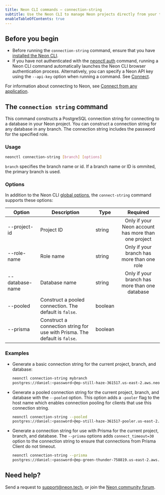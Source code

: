 ```yaml
---
title: Neon CLI commands — connection-string
subtitle: Use the Neon CLI to manage Neon projects directly from your terminal
enableTableOfContents: true
---
```


## Before you begin

- Before running the `connection-string` command, ensure that you have [installed the Neon CLI](/docs/reference/neon-cli#install-the-neon-cli).
- If you have not authenticated with the [neonctl auth](/docs/reference/cli-auth) command, running a Neon CLI command automatically launches the Neon CLI browser authentication process. Alternatively, you can specify a Neon API key using the `--api-key` option when running a command. See [Connect](/docs/reference/neon-cli#connect).

For information about connecting to Neon, see [Connect from any application](/docs/connect/connect-from-any-app).

## The `connection string` command

This command constructs a PostgreSQL connection string for connecting to a database in your Neon project. You can construct a connection string for any database in any branch. The connection string includes the password for the specified role.

### Usage

```bash
neonctl connection-string [branch] [options]
```

`branch` specifies the branch name or id. If a branch name or ID is ommited, the primary branch is used.

### Options

In addition to the Neon CLI [global options](/docs/reference/neon-cli#global-options), the `connect-string` command supports these options:

| Option        | Description  | Type   | Required  |
| ------------- | ------------ | ------ | :------: |
| --project-id  | Project ID   | string |  Only if your Neon account has more than one project |
| --role-name   | Role name    | string | Only if your branch has more than one role |
| --database-name| Database name| string | Only if your branch has more than one database |
| --pooled | Construct a pooled connection. The default is `false`. |boolean||
| --prisma | Construct a connection string for use with Prisma. The default is `false`. |boolean||

### Examples

- Generate a basic connection string for the current project, branch, and database:

    <CodeBlock shouldWrap>

    ```bash
    neonctl connection-string mybranch
    postgres://daniel:<password>@ep-still-haze-361517.us-east-2.aws.neon.tech/neondb
    ```

    </CodeBlock>

- Generate a pooled connection string for the current project, branch, and database with the `--pooled` option. This option adds a `-pooler` flag to the host name which enables connection pooling for clients that use this connection string.

    <CodeBlock shouldWrap>

    ```bash
    neonctl connection-string --pooled
    postgres://daniel:<password>@ep-still-haze-361517-pooler.us-east-2.aws.neon.tech/neondb
    ```

    </CodeBlock>

- Generate a connection string for use with Prisma for the current project, branch, and database. The `--prisma` options adds `connect_timeout=30` option to the connection string to ensure that connections from Prisma Client do not timeout.

    <CodeBlock shouldWrap>

    ```bash
    neonctl connection-string --prisma
    postgres://daniel:<password>@ep-green-thunder-758819.us-east-2.aws.neon.tech/neondb?connect_timeout=30
    ```

    </CodeBlock>

## Need help?

Send a request to [support@neon.tech](mailto:support@neon.tech), or join the [Neon community forum](https://community.neon.tech/).
